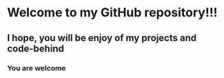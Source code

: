# Welcome to my GitHub repository!!!
## I hope, you will be enjoy of my projects and code-behind
### You are welcome
